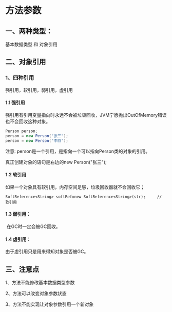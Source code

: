 # 方法参数

## 一、两种类型：

基本数据类型 和 对象引用

## 二、对象引用

### 1、四种引用

 强引用，软引用，弱引用，虚引用

#### 1.1  强引用

 强引用有引用变量指向时永远不会被垃圾回收，JVM宁愿抛出OutOfMemory错误也不会回收这种对象。

```java
Person person;
person = new Person("张三"); 
person = new Person("李四");
```

注意:  person是一个引用，是指向一个可以指向Person类的对象的引用。

真正创建对象的语句是右边的new Person("张三");

#### 1.2  软引用

如果一个对象具有软引用，内存空间足够，垃圾回收器就不会回收它；

```
SoftReference<String> softRef=new SoftReference<String>(str);     // 软引用
```



#### 1.3 弱引用：

​	在GC时一定会被GC回收。



#### 1.4 虚引用：

由于虚引用只是用来得知对象是否被GC。



## 三、注意点

1、方法不能修改基本数据类型参数

2、方法可以改变对象参数状态

3、方法不能实现让对象参数引用一个新对象